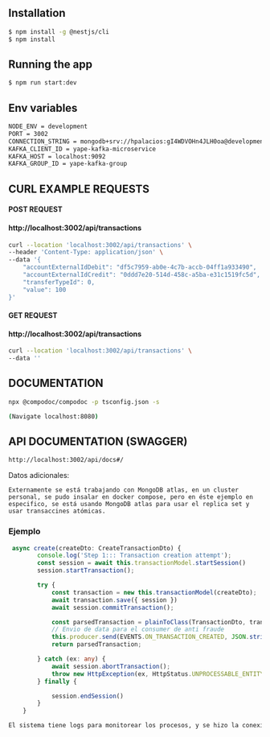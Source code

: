 

## Installation

```bash
$ npm install -g @nestjs/cli
$ npm install
```

## Running the app

```bash
$ npm run start:dev
```

## Env variables

```bash
NODE_ENV = development
PORT = 3002
CONNECTION_STRING = mongodb+srv://hpalacios:gI4WDVOHn4JLH0oa@development.6jvqw.mongodb.net/yape-test?retryWrites=true&w=majority
KAFKA_CLIENT_ID = yape-kafka-microservice
KAFKA_HOST = localhost:9092
KAFKA_GROUP_ID = yape-kafka-group
```

## CURL EXAMPLE REQUESTS

#### POST REQUEST
#### http://localhost:3002/api/transactions
```bash
curl --location 'localhost:3002/api/transactions' \
--header 'Content-Type: application/json' \
--data '{
    "accountExternalIdDebit": "df5c7959-ab0e-4c7b-accb-04ff1a933490",
    "accountExternalIdCredit": "0ddd7e20-514d-458c-a5ba-e31c1519fc5d",
    "transferTypeId": 0,
    "value": 100
}'
```

#### GET REQUEST
#### http://localhost:3002/api/transactions
```bash
curl --location 'localhost:3002/api/transactions' \
--data ''
```

## DOCUMENTATION
```bash
npx @compodoc/compodoc -p tsconfig.json -s

(Navigate localhost:8080)
```

## API DOCUMENTATION (SWAGGER)
```bash
http://localhost:3002/api/docs#/
```

Datos adicionales:
```
Externamente se está trabajando con MongoDB atlas, en un cluster personal, se pudo insalar en docker compose, pero en éste ejemplo en especifico, se está usando MongoDB atlas para usar el replica set y usar transaccines atómicas.
```

### Ejemplo
```ts
 async create(createDto: CreateTransactionDto) {
        console.log('Step 1::: Transaction creation attempt');
        const session = await this.transactionModel.startSession()
        session.startTransaction();

        try {
            const transaction = new this.transactionModel(createDto);
            await transaction.save({ session })
            await session.commitTransaction();

            const parsedTransaction = plainToClass(TransactionDto, transaction.toJSON());
            // Envio de data para el consumer de anti fraude
            this.producer.send(EVENTS.ON_TRANSACTION_CREATED, JSON.stringify(parsedTransaction));
            return parsedTransaction;

        } catch (ex: any) {
            await session.abortTransaction();
            throw new HttpException(ex, HttpStatus.UNPROCESSABLE_ENTITY, { cause: new Error('Transaction aborted') });
        } finally {

            session.endSession()
        }
    }
```

```bash
El sistema tiene logs para monitorear los procesos, y se hizo la conexion a kafka interna (inicialmente se pensó en un microservicio), el sistema de "anti-fraude", simplemente retorna un valor random, un estado random, puede ser complete|failed, y se ejecuta la transaccion.
```